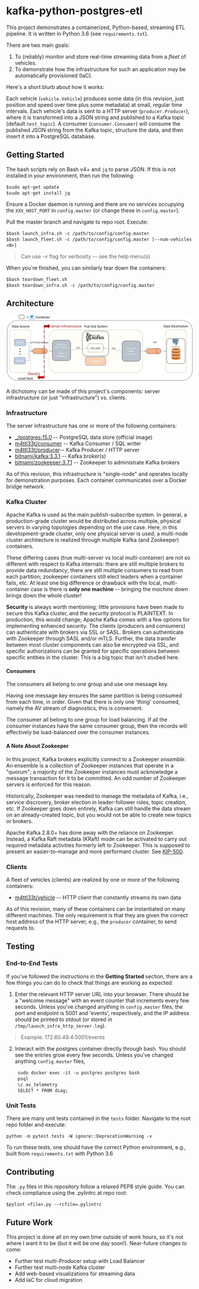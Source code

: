 # kafka-python-postgres-etl

This project demonstrates a containerized, Python-based, streaming ETL pipeline. It is written in Python 3.6 (see `requirements.txt`).

There are two main goals:
1. To (reliably) monitor and store real-time streaming data from a *fleet* of vehicles.
2. To demonstrate how the infrastructure for such an application may be automatically provisioned (IaC).

Here's a short blurb about how it works:

Each vehicle (`vehicle.Vehicle`) produces some data (in this revision, just position and speed over time plus some metadata) at small, regular time intervals.
Each vehicle's data is sent to a HTTP server (`producer.Producer`), where it is transformed into a JSON string and published to a Kafka topic (default `test_topic`).
A consumer (`consumer.Consumer`) will consume the published JSON string from the Kafka topic, structure the data, and then insert it into a PostgreSQL database.

## Getting Started

The bash scripts rely on Bash v4+ and `jq` to parse JSON. If this is not installed in your environment, then run the following:

    $sudo apt-get update
    $sudo apt-get install jq

Ensure a Docker daemon is running and there are no services occupying the `XXX_HOST_PORT` in `config.master` (or change these in `config.master`).

Pull the master branch and navigate to repo root. Execute:

    $bash launch_infra.sh -c /path/to/config/config.master
    $bash launch_fleet.sh -c /path/to/config/config.master [--num-vehicles <N>]

>Can use -v flag for verbosity -- see the help menu(s)

When you're finished, you can similarly tear down the containers:

    $bash teardown_fleet.sh
    $bash teardown_infra.sh -c /path/to/config/config.master

## Architecture

![kafka-python-postgres-etl](img/kafka-python-postgres-etl_arch.JPG)

A dichotomy can be made of this project's components: server infrastructure (or just "infrastructure") vs. clients.

### Infrastructure

The server infrastructure has one or more of the following containers:

- [_/postgres:15.0](https://hub.docker.com/_/postgres) -- PostgreSQL data store (official image)
- [m4ttl33t/consumer](https://hub.docker.com/r/m4ttl33t/consumer) -- Kafka Consumer / SQL writer
- [m4ttl33t/producer](https://hub.docker.com/r/m4ttl33t/producer)-- Kafka Producer / HTTP server
- [bitnami/kafka:3.3.1](https://hub.docker.com/r/bitnami/kafka) -- Kafka broker(s)
- [bitnami/zookeeper:3.7.1](https://hub.docker.com/r/bitnami/zookeeper) -- Zookeeper to administrate Kafka brokers

As of this revision, this infrastructure is "single-node" and operates locally for demonstration purposes. Each container
communicates over a Docker bridge network.

### Kafka Cluster

Apache Kafka is used as the main publish-subscribe system. In general, a production-grade cluster would be distributed across multiple,
physical servers in varying topologies depending on the use case. Here, in this development-grade cluster, only one physical server 
is used; a multi-node cluster architecture is realized through multiple Kafka (and Zookeeper) containers. 

These differing cases (true multi-server vs local multi-container) are not so different with respect to Kafka internals: there are still multiple brokers
to provide data redundancy; there are still multiple consumers to read
from each partition; zookeeper containers still elect leaders when a container fails, etc. At least one big difference or drawback
with the local, multi-container case is there is **only one machine** -- bringing the _machine_ down brings down the whole cluster!

**Security** is always worth mentioning; little provisions have been made to secure this Kafka cluster, and the security protocol is PLAINTEXT.
In production, this would change; Apache Kafka comes with a few options for implementing enhanced security. The clients (producers and consumers)
can authenticate with brokers via SSL or SASL. Brokers can authenticate with Zookeeper through SASL and/or mTLS. Further, the data transfer between
most cluster components can also be encrypted via SSL, and specific authorizations can be granted for specific operations between specific entities
in the cluster. This is a big topic that isn't studied here.

#### Consumers

The consumers all belong to one group and use one message key.

Having one message key ensures the same partition is being consumed from each time, in order.
Given that there is only one 'thing' consumed, namely the AV stream of diagnostics, this is convenient.

The consumer all belong to one group for load balancing. If all the consumer instances have the same consumer group,
then the records will effectively be load-balanced over the consumer instances.

#### A Note About Zookeeper

In this project, Kafka brokers explicitly connect to a Zookeeper _ensemble_. An ensemble is a collection of Zookeeper instances that operate in a "quorum";
a majority of the Zookeeper instances must acknowledge a message transaction for it to be committed. An odd number of Zookeeper servers is enforced for this reason.

Historically, Zookeeper was needed to manage the metadata of Kafka, i.e.,
service discrovery, broker election in leader-follower roles, topic creation, etc. If Zookeeper goes down entirely, Kafka can still handle the data
stream on an already-created topic, but you would not be able to create new topics or brokers.

Apache Kafka 2.8.0+ has done away with the reliance on Zookeeper. Instead, a Kafka Raft metadata (KRaft) mode can be activated to carry out
required metadata activities formerly left to Zookeeper. This is supposed to present an easier-to-manage and more performant cluster.
See [KIP-500](https://cwiki.apache.org/confluence/display/KAFKA/KIP-500%3A+Replace+ZooKeeper+with+a+Self-Managed+Metadata+Quorum).

### Clients

A fleet of vehicles (clients) are realized by one or more of the following containers:

- [m4ttl33t/vehicle](https://hub.docker.com/r/m4ttl33t/vehicle) -- HTTP client that constantly streams its own data

As of this revision, many of these containers can be instantiated on many different machines. The only requirement is
that they are given the correct host address of the HTTP server, e.g., the `producer` container, to send requests to.

## Testing

### End-to-End Tests

If you've followed the instructions in the **Getting Started** section, there are a few things you can do to check
that things are working as expected:

1. Enter the relevant HTTP server URL into your browser. There should be a "welcome message" with an event counter that
  increments every few seconds. Unless you've changed anything in `config.master` files, the port and endpoint is 5001 and 'events', respectively,
  and the IP address should be printed to stdout (or stored in `/tmp/launch_infra_http_server.log`).

>Example: 172.60.49.4:5001/events

2. Interact with the postgres container directly through bash. You should see the entries grow every few seconds. Unless you've changed anything `config.master` files,

        sudo docker exec -it -u postgres postgres bash
        psql
        \c av_telemetry
        SELECT * FROM diag;

### Unit Tests

There are many unit tests contained in the `tests` folder. Navigate to the root repo folder and execute:

    python -m pytest tests -W ignore::DeprecationWarning -v

To run these tests, one should have the correct Python environment, e.g., built from `requirements.txt` with Python 3.6

## Contributing

The `.py` files in this repository follow a relaxed PEP8 style guide. You can check compliance using
the .pylintrc at repo root:

    $pylint <file>.py --rcfile=.pylintrc

## Future Work

This project is done all on my own time outside of work hours, so it's not where I want it to be (but it will be one day soon!).
Near-future changes to come:

- Further test multi-Producer setup with Load Balancer
- Further test multi-node Kafka cluster
- Add web-based visualizations for streaming data
- Add IaC for cloud migration
